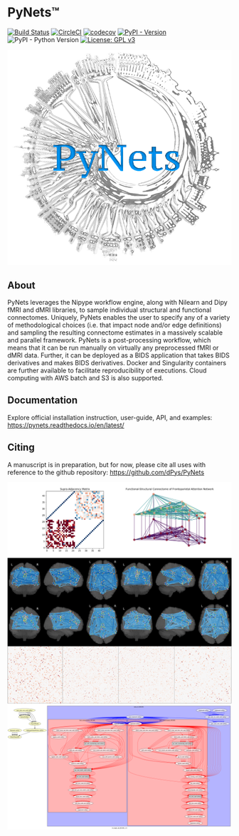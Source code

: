 PyNets™
=======
[![Build Status](https://travis-ci.org/dPys/PyNets.svg?branch=master)](https://travis-ci.org/dPys/PyNets)
[![CircleCI](https://circleci.com/gh/dPys/PyNets.svg?style=svg)](https://circleci.com/gh/dPys/PyNets)
[![codecov](https://codecov.io/gh/dPys/PyNets/branch/master/graph/badge.svg)](https://codecov.io/gh/dPys/PyNets?branch=master)
[![PyPI - Version](https://img.shields.io/pypi/v/omniduct.svg)](https://pypi.org/project/pynets/)
![PyPI - Python Version](https://img.shields.io/pypi/pyversions/pynets.svg)
[![License: GPL v3](https://img.shields.io/badge/License-GPLv3-blue.svg)](https://www.gnu.org/licenses/gpl-3.0)

![](docs/_static/logo.png)

About
-----
PyNets leverages the Nipype workflow engine, along with Nilearn and Dipy fMRI and dMRI libraries, to sample individual structural and functional connectomes. Uniquely, PyNets enables the user to specify any of a variety of methodological choices (i.e. that impact node and/or edge definitions) and sampling the resulting connectome estimates in a massively scalable and parallel framework. PyNets is a post-processing workflow, which means that it can be run manually on virtually any preprocessed fMRI or dMRI data. Further, it can be deployed as a BIDS application that takes BIDS derivatives and makes BIDS derivatives. Docker and Singularity containers are further available to facilitate reproducibility of executions. Cloud computing with AWS batch and S3 is also supported.

Documentation
-------------
Explore official installation instruction, user-guide, API, and examples: https://pynets.readthedocs.io/en/latest/

Citing
------
A manuscript is in preparation, but for now, please cite all uses with reference
to the github repository: https://github.com/dPys/PyNets

![](docs/_static/structural_functional_multiplex.png)
![](docs/_static/triple.png)
![](docs/_static/graph.png)
